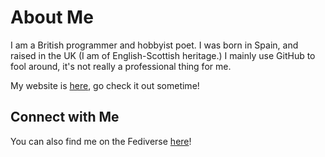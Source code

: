 # About Me

I am a British programmer and hobbyist poet. I was born in Spain, and raised in the UK (I am of English-Scottish heritage.)
I mainly use GitHub to fool around, it's not really a professional thing for me.

My website is [here](https://ewancroft.github.io), go check it out sometime!

## Connect with Me

You can also find me on the Fediverse [here](https://beige.party/@ewan)!
